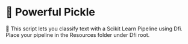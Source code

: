 # :cucumber: Powerful Pickle
:pencil: This script lets you classify text with a Scikit Learn Pipeline using Dfi. Place your pipeline in the Resources folder under Dfi root.
 

